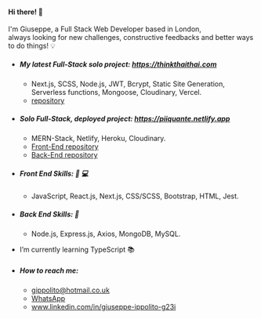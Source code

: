 #### Hi there! 👋

I'm Giuseppe, a Full Stack Web Developer based in London, <br />
 always looking for new challenges, constructive feedbacks and better ways to do things! :bulb:
 
 * ##### My latest Full-Stack solo project: https://thinkthaithai.com
    *  Next.js, SCSS, Node.js, JWT, Bcrypt, Static Site Generation, Serverless functions, Mongoose, Cloudinary, Vercel.
    * [repository](https://github.com/2gi3/thinkthaithai)
 
 * ##### Solo Full-Stack, deployed project: https://piiquante.netlify.app
    *  MERN-Stack, Netlify, Heroku, Cloudinary.
    *  [Front-End repository](https://github.com/2gi3/p6-front-react)
    *  [Back-End repository](https://github.com/2gi3/p6-back)
    

 * ##### Front End Skills: :iphone: :computer:
    *  JavaScript, React.js, Next.js, CSS/SCSS, Bootstrap, HTML, Jest.
              
              
 * ##### Back End Skills: :exploding_head:
    *  Node.js, Express.js, Axios, MongoDB, MySQL.
    

* I’m currently learning TypeScript :books:

* ##### How to reach me:
    *  [gippolito@hotmail.co.uk](gippolito@hotmail.co.uk)
    *  [WhatsApp](https://wa.me/+447795961318)
    *  www.linkedin.com/in/giuseppe-ippolito-g23i
  


<!--
**2gi3/2gi3** is a ✨ _special_ ✨ repository because its `README.md` (this file) appears on your GitHub profile.

Here are some ideas to get you started:

- 🔭 I’m currently working on ...
- 🌱 I’m currently learning ...
- 👯 I’m looking to collaborate on ...
- 🤔 I’m looking for help with ...
- 💬 Ask me about ...
- 📫 How to reach me: ...
- 😄 Pronouns: ...
- ⚡ Fun fact: ...
-->
